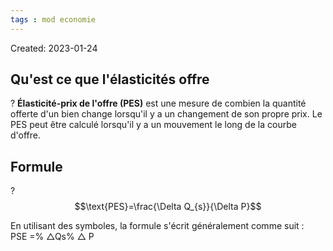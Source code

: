 ```yaml
---
tags : mod economie
---
```

Created: 2023-01-24

## Qu'est ce que l'élasticités offre
?
**Élasticité-prix de l'offre (PES)** est une mesure de combien la quantité offerte d'un bien change lorsqu'il y a un changement de son propre prix. Le PES peut être calculé lorsqu'il y a un mouvement le long de la courbe d'offre. 

## Formule 
?
$$\text{PES}=\frac{\Delta Q_{s}}{\Delta P}$$

En utilisant des symboles, la formule s'écrit généralement comme suit :
PSE =% △Qs% △ P